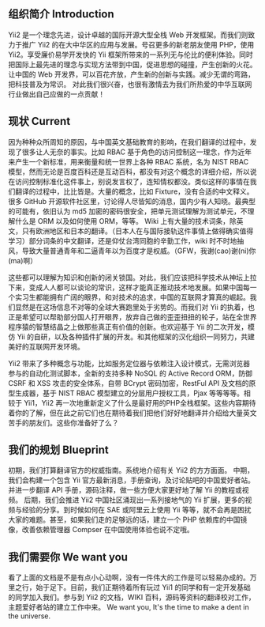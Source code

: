 组织简介 Introduction
----------------

Yii2 是一个理念先进，设计卓越的国际开源大型全栈 Web 开发框架。而我们则致力于推广 Yii2 的在大中华区的应用与发展。号召更多的新老朋友使用 PHP，使用 Yii2。享受廉价易学开发快的 Yii 框架所带来的一系列无与伦比的便利体验。同时把国际上最先进的理念与实现方法带到中国，促进思想的碰撞，产生创新的火花。
让中国的 Web 开发界，可以百花齐放，产生新的创新与实践。减少无谓的弯路，把科技普及为常识。
对此我们很兴奋，也很有激情去为我们所热爱的中华互联网行业做出自己应做的一点贡献！

现状 Current
----------------

因为种种众所周知的原因，与中国英文基础教育的影响，在我们翻译的过程中，发现了很多让人无奈的事实。比如 RBAC 基于角色的访问控制这一理念，作为近年来产生一个新标准，用来衡量和统一世界上各种 RBAC 系统，名为 NIST RBAC 模型，然而无论是百度百科还是互动百科，都没有对这个概念的详细介绍，所以说在访问控制标准化这件事上，别说发言权了，连知情权都没。类似这样的事情在我们翻译的过程中，比比皆是。大量的概念，比如 Fixture，没有合适的中文释义。很多 GitHub 开源软件社区里，讨论得人尽皆知的消息，国内少有人知晓。最典型的可能有，依旧认为 md5 加密的密码很安全，把单元测试理解为测试单元，不理解什么是 ORM 以及如何使用 ORM，等等。 Wiki 上有大量的技术词条，除英文，只有欧洲地区和日本的翻译。（日本人在与国际接轨这件事情上做得确实值得学习）部分词条的中文翻译，还是仰仗台湾同胞的辛勤工作，wiki 时不时地抽风，导致大量普通青年和二逼青年以为百度才是权威。（GFW，我谢(cao)谢(ni)你(ma)啊）

这些都可以理解为知识和创新的闭关锁国。对此，我们应该把科学技术从神坛上拉下来，变成人人都可以谈论的常识，这样才能真正推动技术地发展。如果中国每一个实习生都能拥有广阔的眼界，和对技术的追求，中国的互联网才算真的崛起。我们显然是在这场信息不对等的全球大赛跑里处于劣势的。而我们对 Yii 的执着，也正是希望可以帮助部分国人打开眼界，放弃自己做的歪歪扭扭的轮子，站在全世界程序猿的智慧结晶之上做那些真正有价值的创新。也欢迎基于 Yii 的二次开发，模仿 Yii 的自研，以及各种插件扩展的开发。和其他框架的汉化组织一同努力，共建美好的互联网开发环境。

Yii2 带来了多种概念与功能，比如服务定位器与依赖注入设计模式，无需浏览器参与的自动化测试脚本，全新的支持多种 NoSQL 的 Active Record ORM，防御 CSRF 和 XSS 攻击的安全体系，自带 BCrypt 密码加密，RestFul API 及文档的原型生成器，基于 NIST RBAC 模型建立的分层用户授权工具，Pjax 等等等等。相较于 Yii1，Yii2 再一次地重新定义了什么是最好用的PHP全栈框架。这些内容期待着你的了解，但在此之前它们也在期待着我们把他们好好地翻译并介绍给大量英文苦手的朋友们。这些你准备好了么？

我们的规划 Blueprint
----------------

初期，我们打算翻译官方的权威指南。系统地介绍有关 Yii2 的方方面面。
中期，我们会构建一个包含 Yii 官方最新消息，手册查询，及讨论贴吧的中国爱好者站。并进一步翻译 API 手册，源码注释，做一些方便大家更好地了解 Yii 的教程或视频。
后期，我们会推进 Yii2 中国社区涌现出一系列接地气的 Yii 扩展，更多的视频与经验的分享。到时候如何在 SAE 或阿里云上使用 Yii 等等，就不会再是困扰大家的难题。甚至，如果我们走的足够远的话，建立一个 PHP 依赖库的中国镜像，改善依赖管理器 Compser 在中国使用体验也说不定哦。

我们需要你 We want you
----------------

看了上面的文档是不是有点小心动啊，没有一件伟大的工作是可以轻易办成的。万里之行，始于足下。目前，我们正期待着所有玩过 Yii1 的同学和有一定开发基础的同学加入我们。参与到 Yii2 的文档，WIKI 百科，源码等资料的翻译校对工作，主题爱好者站的建立工作中来。
We want you, It's the time to make a dent in the universe.
